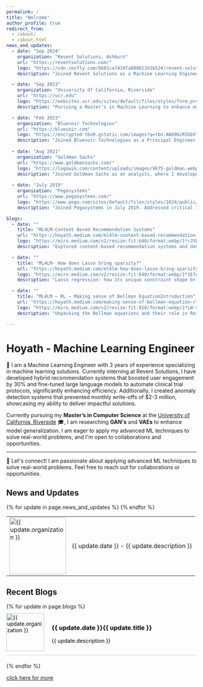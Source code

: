 ```yaml
---
permalink: /
title: "Welcome"
author_profile: true
redirect_from: 
  - /about/
  - /about.html
news_and_updates:
  - date: "Sep 2024"
    organization: "Revent Solutions, Ashburn"
    url: "https://reventsolutions.com/"
    logo: "https://cdn.cmsfly.com/6601ca74197a880013d1b524/revent-solutions-logos-2-PD5-zQ.png"
    description: "Joined Revent Solutions as a Machine Learning Engineer Intern, where I developed and deployed a hybrid recommendation system that increased user engagement by 30% and article click-through rates by 25%, while handling the entire project lifecycle from data scraping to scalable deployment on Oracle Cloud."

  - date: "Sep 2023"
    organization: "University Of California, Riverside"
    url: "https://ucr.edu"
    logo: "https://websites.ucr.edu/sites/default/files/styles/form_preview/public/logo-horizontal-on-white_0.png?itok=C8v1rbQR"
    description: "Pursuing a Master’s in Machine Learning to enhance my industry experience with advanced theoretical and practical knowledge."

  - date: "Feb 2023"
    organization: "Bluevoir Technologies"
    url: "https://bluevoir.com"
    logo: "https://encrypted-tbn0.gstatic.com/images?q=tbn:ANd9GcR5G6V7WktZE2ATFZhEpXvzyiFY70CLzSPR2Q&s"
    description: "Joined Bluevoir Technologies as a Principal Engineer, where I fine-tuned domain-specific LLMs to automate clinical trial protocol generation, reducing creation time by 30% and improving protocol accuracy by 40%. "
  
  - date: "Aug 2021"
    organization: "Goldman Sachs"
    url: "https://www.goldmansachs.com/"
    logo: "https://logowik.com/content/uploads/images/9675-goldman.webp"
    description: "Joined Goldman Sachs as an analysts, where I developed an anomaly detection system that prevented $2-3 million in monthly losses by identifying fraudulent Apple Card transactions, and automated the dispute case process, reducing processing time by 40%."
  
  - date: "July 2019"
    organization: "Pegasystems"
    url: "https://www.pegasystems.com/"
    logo: "https://www.pega.com/sites/default/files/styles/1024/public/media/images/2021-10/pega-logo-horiztonal-prevcard.png?itok=C5-EphPx"
    description: "Joined Pegasystems in July 2019. Addressed critical issues, preventing major downtime for key clients and avoiding significant revenue losses."

blogs:
  - date: ""
    title: "ML4LM-Content Based Recommendation Systems"
    url: "https://hoyath.medium.com/ml4lm-content-based-recommendation-systems-859c1c601ea1"
    logo: "https://miro.medium.com/v2/resize:fit:640/format:webp/1*rJVUd9vrk527wbcefVJAJw.png"
    description: "Explored content-based recommendation systems and demonstrated how embeddings and cosine similarity can be used to deliver personalized content recommendations."

  - date: ""
    title: "ML4LM- How does Lasso bring sparsity?"
    url: "https://hoyath.medium.com/ml4lm-how-does-lasso-bring-sparsity-29f3efe31ab3"
    logo: "https://miro.medium.com/v2/resize:fit:640/format:webp/1*1EfAhEVm8eW-tAgM8KW-eg.png"
    description: "Lasso regression: how its unique constraint shape brings sparsity by pushing coefficients to zero, simplifying models and fighting overfitting."

  - date: ""
    title: "ML4LM — RL — Making sense of Bellman EquationIntroduction"
    url: "https://hoyath.medium.com/making-sense-of-bellman-equation-rl-ml4lm-cd0e6fcc2098"
    logo: "https://miro.medium.com/v2/resize:fit:828/format:webp/1*LW-v8IKzwgIU-QKKaEfepw.png"
    description: "Unpacking the Bellman equations and their role in Reinforcement Learning"

---
```

<!-- 
**Hello! I’m Hoyath Ali**, a Master’s student in Computer Science at the [University of California, Riverside](https://www.ucr.edu/) 🎓, with over 3 years of experience in developing and deploying machine learning models. My work has spanned various domains, including optimizing operations and enhancing decision-making through data-driven solutions. -->


# Hoyath - Machine Learning Engineer


🌟 I am a Machine Learning Engineer with 3 years of experience specializing in machine learning solutions. Currently interning at Revent Solutions, I have developed hybrid recommendation systems that boosted user engagement by 30% and fine-tuned large language models to automate clinical trial protocols, significantly enhancing efficiency. Additionally, I created anomaly detection systems that prevented monthly write-offs of $2-3 million, showcasing my ability to deliver impactful solutions.

Currently pursuing my **Master’s in Computer Science** at the [University of California, Riverside](https://www.ucr.edu/) 🎓, I am researching **GAN's** and **VAEs** to enhance model generalization. I am eager to apply my advanced ML techniques to solve real-world problems, and I'm open to collaborations and opportunities. 

---

👋 Let's connect! I am passionate about applying advanced ML techniques to solve real-world problems. Feel free to reach out for collaborations or opportunities.

<!-- 
I'm a Machine Learning Engineer with 3 years of experience currently interning at Revent Solutions, where I focus on building large-scale end-to-end recommendation systems. My professional journey includes developing hybrid recommendation systems that increased user engagement by 30%, fine-tuning domain-specific large language models to automate clinical trial protocols, and creating anomaly detection systems that prevented monthly write-offs of $2-3 million. These experiences have honed my ability to apply advanced ML techniques to deliver impactful solutions across various industries.


My technical skill set encompasses Python, JavaScript, TensorFlow, PyTorch, and Scikit-learn, along with cloud technologies like AWS and Oracle Cloud. I am proficient in deploying scalable solutions using Docker and Kubernetes and have expertise in natural language processing, deep learning, and computer vision. Currently, I am pursuing my Master’s in Computer Science at the [University of California, Riverside](https://www.ucr.edu/) 🎓, where I am researching Generative Adversarial Networks (GANs) and Variational Autoencoders (VAEs) to enhance model generalization. -->

<!-- I specialize in building, fine-tuning, and deploying machine learning models, with a deep understanding of natural language processing (NLP), deep learning architectures, and real-time model monitoring. My expertise includes working with large language models (LLMs), optimizing algorithms for efficiency, and implementing scalable ML solutions using frameworks like [PyTorch](https://pytorch.org/), [Scikit-learn](https://scikit-learn.org/), and [Transformers](https://huggingface.co/transformers/). Additionally, I have hands-on experience deploying models in cloud environments with [AWS](https://aws.amazon.com/), [Docker](https://www.docker.com/), and [Kubernetes](https://kubernetes.io/), ensuring robust, production-grade performance. -->


## News and Updates

<table style="border-collapse: collapse; width: 100%; border: none;">
  {% for update in page.news_and_updates %}
  <tr>
    <td style="border: none;">
      <a href="{{ update.url }}">
        <img src="{{ update.logo }}" alt="{{ update.organization }}" style="width:150px; height:auto;">
      </a>
    </td>
    <td style="border: none;"> {{ update.date }} - {{ update.description }}</td>
  </tr>
  {% endfor %}
</table>

## Recent Blogs

<div style="width:100%; display: flex; flex-direction: column;">
  {% for update in page.blogs %}
  <div style="margin-bottom: 20px; border-bottom: 1px solid #ccc; padding: 10px 0;">
    <a href="{{ update.url }}" style="text-decoration: none; color: #000;">
      <div style="display: flex; align-items: center;">
        <img src="{{ update.logo }}" alt="{{ update.organization }}" style="width:100px; height:auto; margin-right: 20px;">
        <div>
          <h3>{{ update.date }}{{ update.title }}</h3>
          <p>{{ update.description }}</p>
        </div>
      </div>
    </a>
  </div>
  {% endfor %}
</div>

<a href= "https://hoyathalis.github.io/year-archive/"> click here for more</a>


